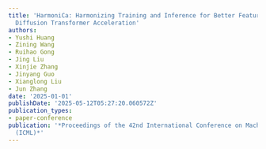 ```yaml
---
title: 'HarmoniCa: Harmonizing Training and Inference for Better Feature Caching in
  Diffusion Transformer Acceleration'
authors:
- Yushi Huang
- Zining Wang
- Ruihao Gong
- Jing Liu
- Xinjie Zhang
- Jinyang Guo
- Xianglong Liu
- Jun Zhang
date: '2025-01-01'
publishDate: '2025-05-12T05:27:20.060572Z'
publication_types:
- paper-conference
publication: '*Proceedings of the 42nd International Conference on Machine Learning
  (ICML)*'
---
```


